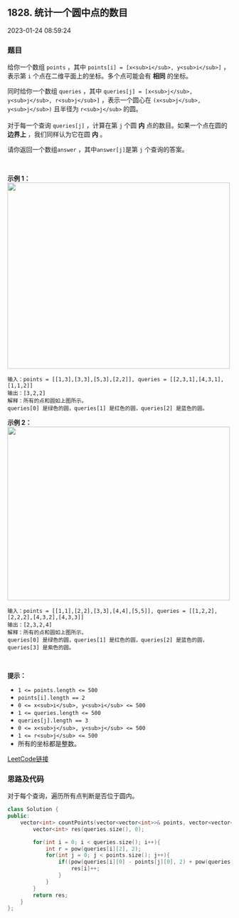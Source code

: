 ## 1828. 统计一个圆中点的数目

2023-01-24 08:59:24

### 题目

给你一个数组 ``points`` ，其中 ``points[i] = [x<sub>i</sub>, y<sub>i</sub>]`` ，表示第 ``i`` 个点在二维平面上的坐标。多个点可能会有 **相同** 的坐标。

同时给你一个数组 ``queries`` ，其中 ``queries[j] = [x<sub>j</sub>, y<sub>j</sub>, r<sub>j</sub>]`` ，表示一个圆心在 ``(x<sub>j</sub>, y<sub>j</sub>)`` 且半径为 ``r<sub>j</sub>``<sub> </sub>的圆。

对于每一个查询 ``queries[j]`` ，计算在第 ``j`` 个圆 **内** 点的数目。如果一个点在圆的 **边界上** ，我们同样认为它在圆 **内** 。

请你返回一个数组``answer`` ，其中``answer[j]``是第 ``j`` 个查询的答案。

 

**示例 1：**
<img alt="" src="https://assets.leetcode.com/uploads/2021/03/25/chrome_2021-03-25_22-34-16.png" style="width: 500px; height: 418px;">
```
输入：points = [[1,3],[3,3],[5,3],[2,2]], queries = [[2,3,1],[4,3,1],[1,1,2]]
输出：[3,2,2]
解释：所有的点和圆如上图所示。
queries[0] 是绿色的圆，queries[1] 是红色的圆，queries[2] 是蓝色的圆。
```

**示例 2：**
<img alt="" src="https://assets.leetcode.com/uploads/2021/03/25/chrome_2021-03-25_22-42-07.png" style="width: 500px; height: 390px;">
```
输入：points = [[1,1],[2,2],[3,3],[4,4],[5,5]], queries = [[1,2,2],[2,2,2],[4,3,2],[4,3,3]]
输出：[2,3,2,4]
解释：所有的点和圆如上图所示。
queries[0] 是绿色的圆，queries[1] 是红色的圆，queries[2] 是蓝色的圆，queries[3] 是紫色的圆。
```

 

**提示：**


- ``1 <= points.length <= 500``
- ``points[i].length == 2``
- ``0 <= x<sub>​​​​​​i</sub>, y<sub>​​​​​​i</sub> <= 500``
- ``1 <= queries.length <= 500``
- ``queries[j].length == 3``
- ``0 <= x<sub>j</sub>, y<sub>j</sub> <= 500``
- ``1 <= r<sub>j</sub> <= 500``
- 所有的坐标都是整数。



[LeetCode链接](https://leetcode-cn.com/problems/queries-on-number-of-points-inside-a-circle/)

### 思路及代码

对于每个查询，遍历所有点判断是否位于圆内。

```cpp
class Solution {
public:
    vector<int> countPoints(vector<vector<int>>& points, vector<vector<int>>& queries) {
        vector<int> res(queries.size(), 0);

        for(int i = 0; i < queries.size(); i++){
            int r = pow(queries[i][2], 2);
            for(int j = 0; j < points.size(); j++){
                if((pow(queries[i][0] - points[j][0], 2) + pow(queries[i][1] - points[j][1], 2) <= r)){
                    res[i]++;
                }
            }
        }
        return res;
    }
};
```